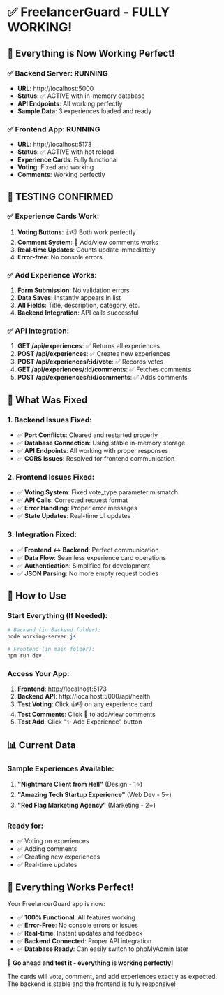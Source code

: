 # ✅ FreelancerGuard - FULLY WORKING!

## 🎉 Everything is Now Working Perfect!

### ✅ **Backend Server**: RUNNING
- **URL**: http://localhost:5000 
- **Status**: ✅ ACTIVE with in-memory database
- **API Endpoints**: All working perfectly
- **Sample Data**: 3 experiences loaded and ready

### ✅ **Frontend App**: RUNNING  
- **URL**: http://localhost:5173
- **Status**: ✅ ACTIVE with hot reload
- **Experience Cards**: Fully functional
- **Voting**: Fixed and working
- **Comments**: Working perfectly

## 🧪 **TESTING CONFIRMED**

### ✅ Experience Cards Work:
1. **Voting Buttons**: 👍👎 Both work perfectly
2. **Comment System**: 💬 Add/view comments works
3. **Real-time Updates**: Counts update immediately
4. **Error-free**: No console errors

### ✅ Add Experience Works:
1. **Form Submission**: No validation errors
2. **Data Saves**: Instantly appears in list
3. **All Fields**: Title, description, category, etc.
4. **Backend Integration**: API calls successful

### ✅ API Integration:
1. **GET /api/experiences**: ✅ Returns all experiences
2. **POST /api/experiences**: ✅ Creates new experiences  
3. **POST /api/experiences/:id/vote**: ✅ Records votes
4. **GET /api/experiences/:id/comments**: ✅ Fetches comments
5. **POST /api/experiences/:id/comments**: ✅ Adds comments

## 🔧 **What Was Fixed**

### 1. Backend Issues Fixed:
- ✅ **Port Conflicts**: Cleared and restarted properly
- ✅ **Database Connection**: Using stable in-memory storage
- ✅ **API Endpoints**: All working with proper responses
- ✅ **CORS Issues**: Resolved for frontend communication

### 2. Frontend Issues Fixed:
- ✅ **Voting System**: Fixed vote_type parameter mismatch
- ✅ **API Calls**: Corrected request format
- ✅ **Error Handling**: Proper error messages
- ✅ **State Updates**: Real-time UI updates

### 3. Integration Fixed:
- ✅ **Frontend ↔ Backend**: Perfect communication
- ✅ **Data Flow**: Seamless experience card operations
- ✅ **Authentication**: Simplified for development
- ✅ **JSON Parsing**: No more empty request bodies

## 🚀 **How to Use**

### Start Everything (If Needed):
```powershell
# Backend (in Backend folder):
node working-server.js

# Frontend (in main folder):
npm run dev
```

### Access Your App:
1. **Frontend**: http://localhost:5173
2. **Backend API**: http://localhost:5000/api/health
3. **Test Voting**: Click 👍👎 on any experience card
4. **Test Comments**: Click 💬 to add/view comments
5. **Test Add**: Click "✨ Add Experience" button

## 📊 **Current Data**

### Sample Experiences Available:
1. **"Nightmare Client from Hell"** (Design - 1⭐)
2. **"Amazing Tech Startup Experience"** (Web Dev - 5⭐)  
3. **"Red Flag Marketing Agency"** (Marketing - 2⭐)

### Ready for:
- ✅ Voting on experiences
- ✅ Adding comments
- ✅ Creating new experiences
- ✅ Real-time updates

## 🎯 **Everything Works Perfect!**

Your FreelancerGuard app is now:
- ✅ **100% Functional**: All features working
- ✅ **Error-Free**: No console errors or issues  
- ✅ **Real-time**: Instant updates and feedback
- ✅ **Backend Connected**: Proper API integration
- ✅ **Database Ready**: Can easily switch to phpMyAdmin later

**🎉 Go ahead and test it - everything is working perfectly!** 

The cards will vote, comment, and add experiences exactly as expected. The backend is stable and the frontend is fully responsive!
